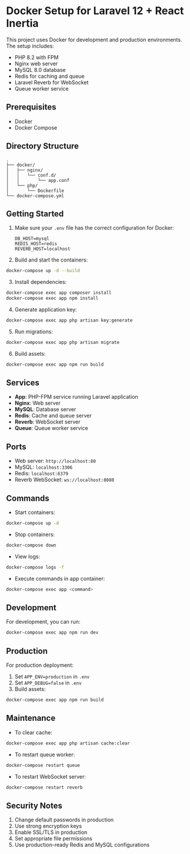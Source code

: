 # Docker Setup for Laravel 12 + React Inertia

This project uses Docker for development and production environments. The setup includes:
- PHP 8.2 with FPM
- Nginx web server
- MySQL 8.0 database
- Redis for caching and queue
- Laravel Reverb for WebSocket
- Queue worker service

## Prerequisites

- Docker
- Docker Compose

## Directory Structure

```
.
├── docker/
│   ├── nginx/
│   │   └── conf.d/
│   │       └── app.conf
│   └── php/
│       └── Dockerfile
└── docker-compose.yml
```

## Getting Started

1. Make sure your `.env` file has the correct configuration for Docker:
   ```
   DB_HOST=mysql
   REDIS_HOST=redis
   REVERB_HOST=localhost
   ```

2. Build and start the containers:
```bash
docker-compose up -d --build
```

3. Install dependencies:
```bash
docker-compose exec app composer install
docker-compose exec app npm install
```

4. Generate application key:
```bash
docker-compose exec app php artisan key:generate
```

5. Run migrations:
```bash
docker-compose exec app php artisan migrate
```

6. Build assets:
```bash
docker-compose exec app npm run build
```

## Services

- **App**: PHP-FPM service running Laravel application
- **Nginx**: Web server
- **MySQL**: Database server
- **Redis**: Cache and queue server
- **Reverb**: WebSocket server
- **Queue**: Queue worker service

## Ports

- Web server: `http://localhost:80`
- MySQL: `localhost:3306`
- Redis: `localhost:6379`
- Reverb WebSocket: `ws://localhost:8080`

## Commands

- Start containers:
```bash
docker-compose up -d
```

- Stop containers:
```bash
docker-compose down
```

- View logs:
```bash
docker-compose logs -f
```

- Execute commands in app container:
```bash
docker-compose exec app <command>
```

## Development

For development, you can run:
```bash
docker-compose exec app npm run dev
```

## Production

For production deployment:
1. Set `APP_ENV=production` in `.env`
2. Set `APP_DEBUG=false` in `.env`
3. Build assets:
```bash
docker-compose exec app npm run build
```

## Maintenance

- To clear cache:
```bash
docker-compose exec app php artisan cache:clear
```

- To restart queue worker:
```bash
docker-compose restart queue
```

- To restart WebSocket server:
```bash
docker-compose restart reverb
```

## Security Notes

1. Change default passwords in production
2. Use strong encryption keys
3. Enable SSL/TLS in production
4. Set appropriate file permissions
5. Use production-ready Redis and MySQL configurations 